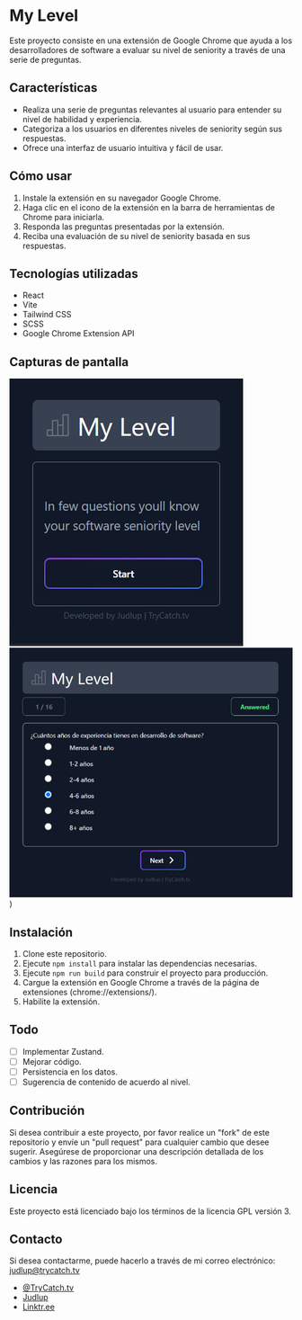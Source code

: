 # My Level

Este proyecto consiste en una extensión de Google Chrome que ayuda a los desarrolladores de software a evaluar su nivel de seniority a través de una serie de preguntas.

## Características

- Realiza una serie de preguntas relevantes al usuario para entender su nivel de habilidad y experiencia.
- Categoriza a los usuarios en diferentes niveles de seniority según sus respuestas.
- Ofrece una interfaz de usuario intuitiva y fácil de usar.

## Cómo usar

1. Instale la extensión en su navegador Google Chrome.
2. Haga clic en el icono de la extensión en la barra de herramientas de Chrome para iniciarla.
3. Responda las preguntas presentadas por la extensión.
4. Reciba una evaluación de su nivel de seniority basada en sus respuestas.

## Tecnologías utilizadas

- React
- Vite
- Tailwind CSS
- SCSS
- Google Chrome Extension API

## Capturas de pantalla

![Captura de pantalla 1](./src/assets/img/demo_1.png)
![Captura de pantalla 2](./src/assets/img/demo_2.png))

## Instalación

1. Clone este repositorio.
2. Ejecute `npm install` para instalar las dependencias necesarias.
3. Ejecute `npm run build` para construir el proyecto para producción.
4. Cargue la extensión en Google Chrome a través de la página de extensiones (chrome://extensions/).
5. Habilite la extensión.

## Todo

- [ ] Implementar Zustand.
- [ ] Mejorar código.
- [ ] Persistencia en los datos.
- [ ] Sugerencia de contenido de acuerdo al nivel.

## Contribución

Si desea contribuir a este proyecto, por favor realice un "fork" de este repositorio y envíe un "pull request" para cualquier cambio que desee sugerir. Asegúrese de proporcionar una descripción detallada de los cambios y las razones para los mismos.

## Licencia

Este proyecto está licenciado bajo los términos de la licencia GPL versión 3.

## Contacto

Si desea contactarme, puede hacerlo a través de mi correo electrónico: [judlup@trycatch.tv](mailto:judlup@trycatch.tv)

- [@TryCatch.tv](https://www.tiktok.com/@trycatch.tv)
- [Judlup](https://www.linkedin.com/in/judlup/)
- [Linktr.ee](https://linktr.ee/trycatch.tv)
